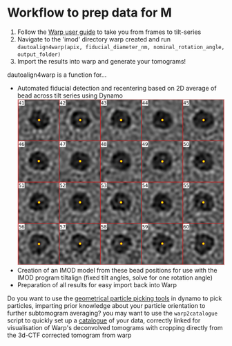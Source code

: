 # Workflow to prep data for M
1. Follow the  <a href="http://www.warpem.com/warp/?page_id=378">Warp user guide</a> to take you from frames to tilt-series
2. Navigate to the 'imod' directory warp created and run 
`dautoalign4warp(apix, fiducial_diameter_nm, nominal_rotation_angle, output_folder)`
3. Import the results into warp and generate your tomograms!

dautoalign4warp is a function for...
- Automated fiducial detection and recentering based on 2D average of bead across tilt series using Dynamo
<img src="dynamo_markers.png"
     alt="Automatically detected fiducial markers"/>
- Creation of an IMOD model from these bead positions for use with the IMOD program tiltalign (fixed tilt angles, solve for one rotation angle)
- Preparation of all results for easy import back into Warp

Do you want to use the <a href="https://wiki.dynamo.biozentrum.unibas.ch/w/index.php/Model">geometrical particle picking tools</a> in dynamo to pick particles, imparting prior knowledge about your particle orientation to further subtomogram averaging? you may want to use the `warp2catalogue` script to quickly set up a <a href="https://wiki.dynamo.biozentrum.unibas.ch/w/index.php/Catalogue">catalogue</a> of your data, correctly linked for visualisation of Warp's deconvolved tomograms with cropping directly from the 3d-CTF corrected tomogram from warp


